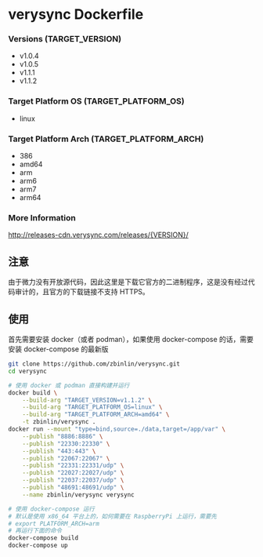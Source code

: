 # verysync Dockerfile

### Versions (TARGET_VERSION)

* v1.0.4
* v1.0.5
* v1.1.1
* v1.1.2

### Target Platform OS (TARGET_PLATFORM_OS)

* linux

### Target Platform Arch (TARGET_PLATFORM_ARCH)

* 386
* amd64
* arm
* arm6
* arm7
* arm64

### More Information

http://releases-cdn.verysync.com/releases/{VERSION}/


## 注意

由于微力没有开放源代码，因此这里是下载它官方的二进制程序，这是没有经过代码审计的，且官方的下载链接不支持 HTTPS。


## 使用

首先需要安装 docker（或者 podman），如果使用 docker-compose 的话，需要安装 docker-compose 的最新版

```bash
git clone https://github.com/zbinlin/verysync.git
cd verysync

# 使用 docker 或 podman 直接构建并运行
docker build \
    --build-arg "TARGET_VERSION=v1.1.2" \
    --build-arg "TARGET_PLATFORM_OS=linux" \
    --build-arg "TARGET_PLATFORM_ARCH=amd64" \
    -t zbinlin/verysync .
docker run --mount "type=bind,source=./data,target=/app/var" \
    --publish "8886:8886" \
    --publish "22330:22330" \
    --publish "443:443" \
    --publish "22067:22067" \
    --publish "22331:22331/udp" \
    --publish "22027:22027/udp" \
    --publish "22037:22037/udp" \
    --publish "48691:48691/udp" \
    --name zbinlin/verysync verysync

# 使用 docker-compose 运行
# 默认是使用 x86_64 平台上的，如何需要在 RaspberryPi 上运行，需要先
# export PLATFORM_ARCH=arm
# 再运行下面的命令
docker-compose build
docker-compose up
```
